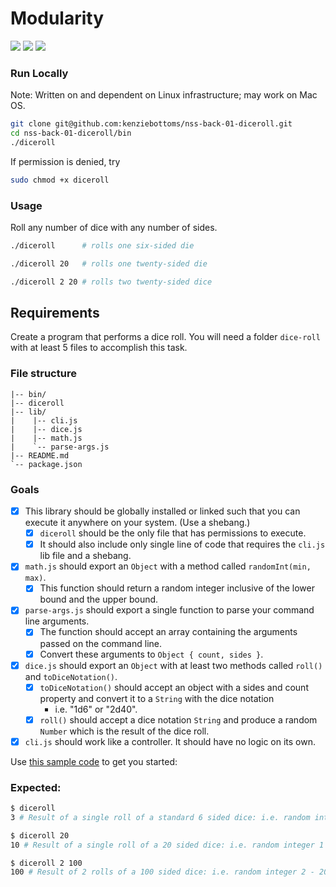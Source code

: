 # Modularity

![](https://img.shields.io/badge/modularity-node-green.svg)
![](https://img.shields.io/badge/mvp-working-green.svg)
![](https://img.shields.io/badge/testing-chai+mocha-a40802.svg)

### Run Locally

Note: Written on and dependent on Linux infrastructure; may work on Mac OS.

```bash
git clone git@github.com:kenziebottoms/nss-back-01-diceroll.git
cd nss-back-01-diceroll/bin
./diceroll
```
If permission is denied, try
```bash
sudo chmod +x diceroll 
```

### Usage

Roll any number of dice with any number of sides.

```bash
./diceroll      # rolls one six-sided die
```

```bash
./diceroll 20   # rolls one twenty-sided die
```

```bash
./diceroll 2 20 # rolls two twenty-sided dice
```

## Requirements

Create a program that performs a dice roll. You will need a folder `dice-roll` with at least 5 files to accomplish this task.

### File structure

```
|-- bin/
|-- diceroll
|-- lib/
|    |-- cli.js
|    |-- dice.js
|    |-- math.js
|    `-- parse-args.js
|-- README.md
`-- package.json
```

### Goals

- [x] This library should be globally installed or linked such that you can execute it anywhere on your system. (Use a shebang.)
    - [x] `diceroll` should be the only file that has permissions to execute.
    - [x] It should also include only single line of code that requires the `cli.js` lib file and a shebang.
- [x] `math.js` should export an `Object` with a method called `randomInt(min, max)`.
    - [x] This function should return a random integer inclusive of the lower bound and the upper bound.
- [x] `parse-args.js` should export a single function to parse your command line arguments. 
    - [x] The function should accept an array containing the arguments passed on the command line.
    - [x] Convert these arguments to `Object { count, sides }`.
- [x] `dice.js` should export an `Object` with at least two methods called `roll()` and `toDiceNotation()`.
    - [x] `toDiceNotation()` should accept an object with a sides and count property and convert it to a `String` with the dice notation
        - i.e. "1d6" or "2d40". 
    - [x] `roll()` should accept a dice notation `String` and produce a random `Number` which is the result of the dice roll.
- [x] `cli.js` should work like a controller. It should have no logic on its own.

Use [this sample code](sample.js) to get you started:

### Expected:

```bash
$ diceroll
3 # Result of a single roll of a standard 6 sided dice: i.e. random integer 1 - 6
```

```bash
$ diceroll 20
10 # Result of a single roll of a 20 sided dice: i.e. random integer 1 - 20
```

```bash
$ diceroll 2 100
100 # Result of 2 rolls of a 100 sided dice: i.e. random integer 2 - 200
```